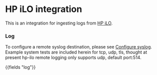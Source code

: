 # HP iLO integration

This is an integration for ingesting logs from [HP iLO](https://www.hpe.com/us/en/servers/integrated-lights-out-ilo.html).

### Log

To configure a remote syslog destination, please see [Configure syslog](https://support.hpe.com/hpesc/public/docDisplay?docId=emr_na-a00045612en_us). Example system tests are included herein for tcp, udp, tls, thought at present hp-ilo remote logging only supports udp, default port:514.


{{fields "log"}}